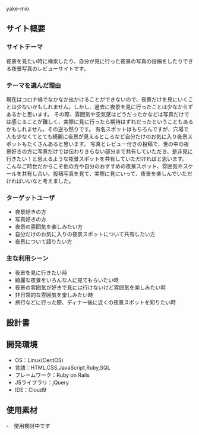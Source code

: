  yake-mio

## サイト概要

### サイトテーマ
夜景を見たい時に検索したり、自分が見に行った夜景の写真の投稿をしたりできる夜景写真のレビューサイトです。

### テーマを選んだ理由
現在はコロナ禍でなかなか出かけることができないので、夜景だけを見にいくことは少ないかもしれません。しかし、過去に夜景を見に行ったことは少なからずあるかと思います。
その際、雰囲気や空気感はどうだったかなどは写真だけでは感じることが難しく、実際に見に行ったら期待はずれだったということもあるかもしれません。その逆も然りです。
有名スポットはもちろんですが、穴場で人も少なくてとても綺麗に夜景が見えるところなど自分だけのお気に入り夜景スポットもたくさんあると思います。
写真とレビュー付きの投稿で、世の中の夜景好きの方に写真だけでは伝わりきらない部分まで共有していただき、是非見に行きたい！と思えるような夜景スポットを共有していただければと思います。
こんなご時世だからこそ他の方や自分のおすすめの夜景スポット、雰囲気やスケールを共有し合い、投稿写真を見て、実際に見にいって、夜景を楽しんでいただければいいなと考えました。

### ターゲットユーザ
- 夜景好きの方
- 写真好きの方
- 夜景の雰囲気を楽しみたい方
- 自分だけのお気に入りの夜景スポットについて共有したい方
- 夜景について語りたい方

### 主な利用シーン
- 夜景を見に行きたい時
- 綺麗な夜景をいろんな人に見てもらいたい時
- 夜景の雰囲気が好きで見には行けないけど雰囲気を楽しみたい時
- 非日常的な雰囲気を楽しみたい時
- 旅行などに行った際、ディナー後に近くの夜景スポットを知りたい時
## 設計書


## 開発環境
- OS：Linux(CentOS)
- 言語：HTML,CSS,JavaScript,Ruby,SQL
- フレームワーク：Ruby on Rails
- JSライブラリ：jQuery
- IDE：Cloud9

## 使用素材
-　使用検討中です
